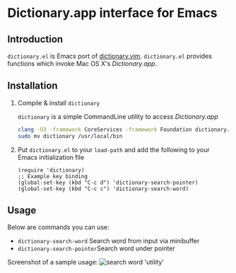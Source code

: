 # Dictionary.app interface for Emacs

## Introduction
`dictionary.el` is Emacs port of [dictionary.vim](https://github.com/itchyny/dictionary.vim). `dictionary.el` provides functions which invoke Mac OS X's *Dictionary.app*.

## Installation

1. Compile & install `dictionary`

   `dictionary` is a simple CommandLine utility to access *Dictionary.app*

   ```sh
   clang -O3 -framework CoreServices -framework Foundation dictionary.m -o dictionary
   sudo mv dictionary /usr/local/bin
   ```

2. Put `dictionary.el` to your `load-path` and add the following to
   your Emacs initialization file

   ```emacs-lisp
   (require 'dictionary)
   ;; Example key binding
   (global-set-key (kbd "C-c d") 'dictionary-search-pointer)
   (global-set-key (kbd "C-c c") 'dictionary-search-word)
   ```

## Usage
Below are commands you can use:

* `dictionary-search-word` Search word from input via minibuffer
* `dictionary-search-pointer`Search word under pointer

Screenshot of a sample usage:
![search word 'utility'](http://i.imgur.com/INNgf2V.png)
